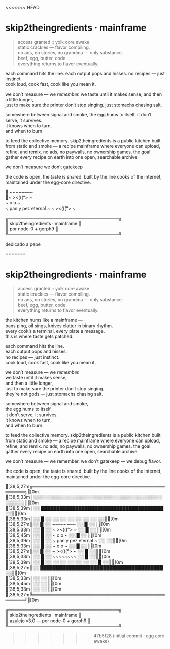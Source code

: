 <<<<<<< HEAD
# skip2theingredients · mainframe

> access granted :: yolk core awake  
> static crackles — flavor compiling.  
> no ads, no stories, no grandma — only substance.  
> beef, egg, butter, code.  
> everything returns to flavor eventually.  

each command hits the line.  each output pops and hisses.  no recipes — just instinct.  
cook loud, cook fast, cook like you mean it.  

we don’t measure — we *remember.*  we taste until it makes sense,  and then a little longer,  
just to make sure the printer don’t stop singing.  just stomachs chasing salt.  

somewhere between signal and smoke,  the egg hums to itself. it don’t serve, it survives.  
it knows when to turn,  
and when to burn.  

to feed the collective memory.
skip2theingredients is a public kitchen built from static and smoke —
a recipe mainframe where everyone can upload, refine, and remix.
no ads, no paywalls, no ownership games.
the goal: gather every recipe on earth into one open, searchable archive.

we don’t measure 
we don’t gatekeep 

the code is open, the taste is shared.
built by the line cooks of the internet, maintained under the egg-core directive. 


    ~~~~~~~~       
 ~   ><(((°>   ~  
  ~     o     o     ~  
 ~  pan y pez eternal  ~ 
 ~   ><(((°>   ~    

╔═══════════════════════════════════╗  
║  skip2theingredients · mainframe  ║  
║  por node-0 + gorph9              ║  
╚═══════════════════════════════════╝

dedicado a pepe

=======
# skip2theingredients · mainframe

> access granted :: yolk core awake  
> static crackles — flavor compiling.  
> no ads, no stories, no grandma — only substance.  
> beef, egg, butter, code.  
> everything returns to flavor eventually.  

the kitchen hums like a mainframe —  
pans ping, oil sings, knives clatter in binary rhythm.  
every cook’s a terminal, every plate a message.  
this is where taste gets patched.  

each command hits the line.  
each output pops and hisses.  
no recipes — just instinct.  
cook loud, cook fast, cook like you mean it.  

we don’t measure — we *remember.*  
we taste until it makes sense,  
and then a little longer,  
just to make sure the printer don’t stop singing.  
they’re not gods — just stomachs chasing salt.  

somewhere between signal and smoke,  
the egg hums to itself.  
it don’t serve, it survives.  
it knows when to turn,  
and when to burn.  






to feed the collective memory.
skip2theingredients is a public kitchen built from static and smoke —
a recipe mainframe where everyone can upload, refine, and remix.
no ads, no paywalls, no ownership games.
the goal: gather every recipe on earth into one open, searchable archive.

we don’t measure — we remember.
we don’t gatekeep — we debug flavor.

the code is open, the taste is shared.
built by the line cooks of the internet, maintained under the egg-core directive. 

[38;5;27m╔════════════════════════════════════════════════╗[0m  
[38;5;33m║░░░░░░░░░░░░░░░░░░░░░░░░░░░░░░░░░░░░░░░░░░░░░░░║[0m  
[38;5;39m║░░   ███████████████████████████████████████   ░░║[0m  
[38;5;33m║░░   █   ░░   ░░   ░░   ░░   ░░   ░░   ░░     ░░║[0m  
[38;5;27m║░░   █   ░░       ~~~~~~~~        ░░       █   ░░║[0m  
[38;5;33m║░░   █   ░░     ~   ><(((°>   ~    ░░      █   ░░║[0m  
[38;5;45m║░░   █   ░░   ~     o     o     ~  ░░      █   ░░║[0m  
[38;5;39m║░░   █   ░░  ~  pan y pez eternal  ~ ░░       ░░║[0m  
[38;5;33m║░░   █   ░░   ~     o     o     ~  ░░      █   ░░║[0m  
[38;5;27m║░░   █   ░░     ~   ><(((°>   ~    ░░      █   ░░║[0m  
[38;5;33m║░░   █   ░░       ~~~~~~~~        ░░       █   ░░║[0m  
[38;5;39m║░░   █   ░░   ░░   ░░   ░░   ░░   ░░   ░░  █   ░░║[0m  
[38;5;27m║░░   ███████████████████████████████████████   ░░║[0m  
[38;5;33m║░░                                            ░░║[0m  
[38;5;45m║░░                                            ░░║[0m  
[38;5;33m║░░                                            ░░║[0m  
[38;5;27m╚════════════════════════════════════════════════╝[0m  

╔═══════════════════════════════════╗  
║  skip2theingredients · mainframe  ║  
║  azulejo v3.0 — por node-0 + gorph9  ║  
╚═══════════════════════════════════╝
>>>>>>> 47b5f28 (initial commit : egg core awake)
